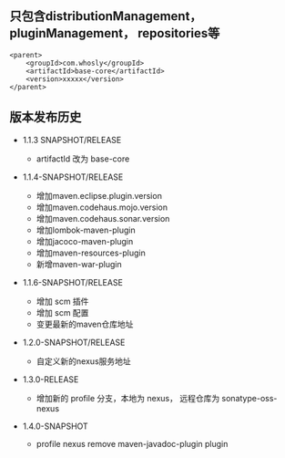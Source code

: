 ## 只包含distributionManagement， pluginManagement， repositories等
```
<parent>
	<groupId>com.whosly</groupId>
	<artifactId>base-core</artifactId>
	<version>xxxxx</version>
</parent>
```

##  版本发布历史

+ 1.1.3 SNAPSHOT/RELEASE
   - artifactId 改为 base-core
   
+ 1.1.4-SNAPSHOT/RELEASE
   - 增加maven.eclipse.plugin.version
   - 增加maven.codehaus.mojo.version
   - 增加maven.codehaus.sonar.version
   - 增加lombok-maven-plugin
   - 增加jacoco-maven-plugin
   - 增加maven-resources-plugin
   - 新增maven-war-plugin
   
+ 1.1.6-SNAPSHOT/RELEASE
   - 增加 scm 插件
   - 增加 scm 配置
   - 变更最新的maven仓库地址
   
+ 1.2.0-SNAPSHOT/RELEASE
   - 自定义新的nexus服务地址
   
+ 1.3.0-RELEASE
   - 增加新的 profile 分支，本地为 nexus， 远程仓库为 sonatype-oss-nexus
   
+ 1.4.0-SNAPSHOT
   - profile nexus remove maven-javadoc-plugin plugin
   